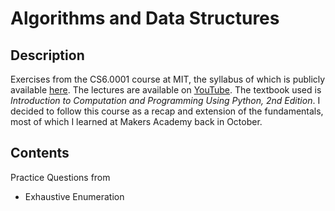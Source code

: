 # Algorithms and Data Structures

## Description
Exercises from the CS6.0001 course at MIT, the syllabus of which is publicly available [here](https://ocw.mit.edu/courses/electrical-engineering-and-computer-science/6-0001-introduction-to-computer-science-and-programming-in-python-fall-2016/index.htm). The lectures are available on [YouTube](https://www.youtube.com/watch?v=nykOeWgQcHM&list=PLUl4u3cNGP63WbdFxL8giv4yhgdMGaZNA). The textbook used is *Introduction to Computation and Programming Using Python, 2nd Edition*. I decided to follow this course as a recap and extension of the fundamentals, most of which I learned  at Makers Academy back in October.

## Contents

Practice Questions from 

* Exhaustive Enumeration